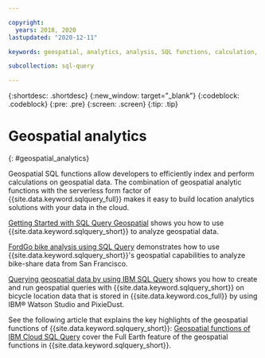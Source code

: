 ```yaml
---

copyright:
  years: 2018, 2020
lastupdated: "2020-12-11"

keywords: geospatial, analytics, analysis, SQL functions, calculation, index

subcollection: sql-query

---
```


{:shortdesc: .shortdesc}
{:new_window: target="_blank"}
{:codeblock: .codeblock}
{:pre: .pre}
{:screen: .screen}
{:tip: .tip}



# Geospatial analytics
{: #geospatial_analytics}

Geospatial SQL functions allow developers to efficiently index and perform calculations on geospatial data. 
The combination of geospatial analytic functions with the serverless form factor of {{site.data.keyword.sqlquery_full}} makes it easy to build location analytics solutions with your data in the cloud.

[Getting Started with SQL Query Geospatial](https://github.com/IBM-Cloud/data/wiki/Getting-Started-with-SQL-Query-Geospatial) 
shows you how to use {{site.data.keyword.sqlquery_short}} to analyze geospatial data.

[FordGo bike analysis using SQL Query](https://github.com/IBM-Cloud/data/wiki/FordGo-bike-analysis-using-SQL-Query) demonstrates 
how to use {{site.data.keyword.sqlquery_short}}'s geospatial capabilities to analyze bike-share data from San Francisco.

[Querying geospatial data by using IBM SQL Query](https://www.ibm.com/cloud/blog/querying-geospatial-data-using-ibm-sql-query) 
shows you how to create and run geospatial queries with {{site.data.keyword.sqlquery_short}} on bicycle location data that is stored in {{site.data.keyword.cos_full}} by using IBM® Watson Studio and PixieDust.
 
See the following article that explains the key highlights of the geospatial functions of {{site.data.keyword.sqlquery_short}}:
[Geospatial functions of IBM Cloud SQL Query](https://medium.com/@raghukganti/geospatial-without-projections-bb3334b1510c) cover the Full Earth feature of the geospatial functions in {{site.data.keyword.sqlquery_short}}.
 
